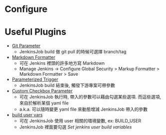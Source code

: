 

# Configure





# Useful Plugins

- [Git Parameter](https://plugins.jenkins.io/git-parameter/)
    - JenkinsJob build 做 git pull 的時候可選擇 branch/tag
- [Markdown Formatter](https://plugins.jenkins.io/markdown-formatter/)
    - 可在 Jenkins 裡頭的許多地方寫 Markdown
    - Manage Jenkins -> Configure Global Security > Markup Formatter > Markdown Formatter > Save
- [Parameterized Trigger](https://plugins.jenkins.io/parameterized-trigger/)
    - JenkinsJob build 結束後, 觸發下游專案可帶參數
- [Custom Checkbox Parameter](https://plugins.jenkins.io/custom-checkbox-parameter/)
    - 可在 JenkinsJob 執行時, 帶入的參數可以藉由勾選某些選項. 而這些選項, 來自於解析某個 yaml file
    - a.k.a. 可以隨時變更 yaml file 來動態增減 JenkinsJob 帶入的參數
- [build user vars](https://plugins.jenkins.io/build-user-vars-plugin/)
    - 可在 JenkinsJob 使用 user 相關的環境變數, ex: BUILD_USER
    - JenkinsJob 裡面要勾選 *Set jenkins user build variables*